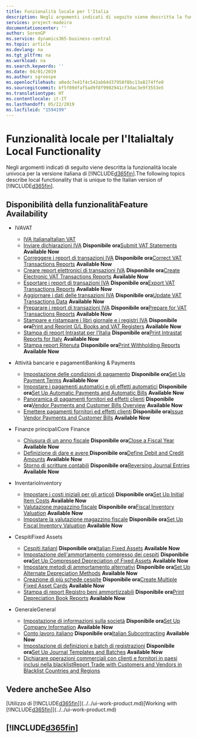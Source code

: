 ```yaml
---
title: Funzionalità locale per l'Italia
description: Negli argomenti indicati di seguito viene descritta la funzionalità locale nella versione italiana di Business Central.
services: project-madeira
documentationcenter: ''
author: SorenGP
ms.service: dynamics365-business-central
ms.topic: article
ms.devlang: na
ms.tgt_pltfrm: na
ms.workload: na
ms.search.keywords: ''
ms.date: 04/01/2019
ms.author: sgroespe
ms.openlocfilehash: a0edc7e41f4c542ab64d37958f8bc13a8274ffe0
ms.sourcegitcommit: bf5f89dfaf5ad9f8f9902941cf3dac3e9f3553e5
ms.translationtype: HT
ms.contentlocale: it-IT
ms.lasthandoff: 05/22/2019
ms.locfileid: "1594199"
---
```

# <a name="italy-local-functionality"></a><span data-ttu-id="cb4d1-103">Funzionalità locale per l'Italia</span><span class="sxs-lookup"><span data-stu-id="cb4d1-103">Italy Local Functionality</span></span>
<span data-ttu-id="cb4d1-104">Negli argomenti indicati di seguito viene descritta la funzionalità locale univoca per la versione italiana di [!INCLUDE[d365fin](../../includes/d365fin_md.md)].</span><span class="sxs-lookup"><span data-stu-id="cb4d1-104">The following topics describe local functionality that is unique to the Italian version of [!INCLUDE[d365fin](../../includes/d365fin_md.md)].</span></span>  

## <a name="feature-availability"></a><span data-ttu-id="cb4d1-105">Disponibilità della funzionalità</span><span class="sxs-lookup"><span data-stu-id="cb4d1-105">Feature Availability</span></span>

* <span data-ttu-id="cb4d1-106">IVA</span><span class="sxs-lookup"><span data-stu-id="cb4d1-106">VAT</span></span>
    * [<span data-ttu-id="cb4d1-107">IVA italiana</span><span class="sxs-lookup"><span data-stu-id="cb4d1-107">Italian VAT</span></span>](italian-vat.md)
    * <span data-ttu-id="cb4d1-108">[Inviare dichiarazioni IVA](how-to-submit-vat-statements.md) **Disponibile ora**</span><span class="sxs-lookup"><span data-stu-id="cb4d1-108">[Submit VAT Statements](how-to-submit-vat-statements.md) **Available Now**</span></span>
    * <span data-ttu-id="cb4d1-109">[Correggere i report di transazioni IVA](how-to-correct-vat-transactions-reports.md) **Disponibile ora**</span><span class="sxs-lookup"><span data-stu-id="cb4d1-109">[Correct VAT Transactions Reports](how-to-correct-vat-transactions-reports.md) **Available Now**</span></span>
    * <span data-ttu-id="cb4d1-110">[Creare report elettronici di transazioni IVA](how-to-create-electronic-vat-transactions-reports.md) **Disponibile ora**</span><span class="sxs-lookup"><span data-stu-id="cb4d1-110">[Create Electronic VAT Transactions Reports](how-to-create-electronic-vat-transactions-reports.md) **Available Now**</span></span>
    * <span data-ttu-id="cb4d1-111">[Esportare i report di transazioni IVA](how-to-export-vat-transactions-reports.md) **Disponibile ora**</span><span class="sxs-lookup"><span data-stu-id="cb4d1-111">[Export VAT Transactions Reports](how-to-export-vat-transactions-reports.md) **Available Now**</span></span>
    * <span data-ttu-id="cb4d1-112">[Aggiornare i dati delle transazioni IVA](how-to-update-vat-transactions-data.md) **Disponibile ora**</span><span class="sxs-lookup"><span data-stu-id="cb4d1-112">[Update VAT Transactions Data](how-to-update-vat-transactions-data.md) **Available Now**</span></span>
    * <span data-ttu-id="cb4d1-113">[Preparare i report di transazioni IVA](how-to-prepare-for-vat-transactions-reports.md) **Disponibile ora**</span><span class="sxs-lookup"><span data-stu-id="cb4d1-113">[Prepare for VAT Transactions Reports](how-to-prepare-for-vat-transactions-reports.md) **Available Now**</span></span>
    * <span data-ttu-id="cb4d1-114">[Stampare e ristampare i libri giornale e i registri IVA](how-to-print-and-reprint-g-l-books-and-vat-registers.md) **Disponibile ora**</span><span class="sxs-lookup"><span data-stu-id="cb4d1-114">[Print and Reprint G/L Books and VAT Registers](how-to-print-and-reprint-g-l-books-and-vat-registers.md) **Available Now**</span></span>
    * <span data-ttu-id="cb4d1-115">[Stampa di report Intrastat per l'Italia](how-to-print-intrastat-reports-for-italy.md) **Disponibile ora**</span><span class="sxs-lookup"><span data-stu-id="cb4d1-115">[Print Intrastat Reports for Italy](how-to-print-intrastat-reports-for-italy.md) **Available Now**</span></span>
    * <span data-ttu-id="cb4d1-116">[Stampa report Ritenuta](how-to-print-withholding-tax-reports.md) **Disponibile ora**</span><span class="sxs-lookup"><span data-stu-id="cb4d1-116">[Print Withholding Reports](how-to-print-withholding-tax-reports.md) **Available Now**</span></span>

* <span data-ttu-id="cb4d1-117">Attività bancarie e pagamenti</span><span class="sxs-lookup"><span data-stu-id="cb4d1-117">Banking & Payments</span></span>
    * <span data-ttu-id="cb4d1-118">[Impostazione delle condizioni di pagamento](how-to-set-up-payment-terms.md) **Disponibile ora**</span><span class="sxs-lookup"><span data-stu-id="cb4d1-118">[Set Up Payment Terms](how-to-set-up-payment-terms.md) **Available Now**</span></span>
    * <span data-ttu-id="cb4d1-119">[Impostare i pagamenti automatici e gli effetti automatici](how-to-set-up-automatic-payments-and-automatic-bills.md) **Disponibile ora**</span><span class="sxs-lookup"><span data-stu-id="cb4d1-119">[Set Up Automatic Payments and Automatic Bills](how-to-set-up-automatic-payments-and-automatic-bills.md) **Available Now**</span></span>
    * <span data-ttu-id="cb4d1-120">[Panoramica di pagamenti fornitori ed effetti clienti](vendor-payments-and-customer-bills-overview.md) **Disponibile ora**</span><span class="sxs-lookup"><span data-stu-id="cb4d1-120">[Vendor Payments and Customer Bills Overview](vendor-payments-and-customer-bills-overview.md) **Available Now**</span></span>
    * <span data-ttu-id="cb4d1-121">[Emettere pagamenti fornitori ed effetti clienti](how-to-issue-vendor-payments-and-customer-bills.md) **Disponibile ora**</span><span class="sxs-lookup"><span data-stu-id="cb4d1-121">[Issue Vendor Payments and Customer Bills](how-to-issue-vendor-payments-and-customer-bills.md) **Available Now**</span></span>

* <span data-ttu-id="cb4d1-122">Finanze principali</span><span class="sxs-lookup"><span data-stu-id="cb4d1-122">Core Finance</span></span>
    * <span data-ttu-id="cb4d1-123">[Chiusura di un anno fiscale](how-to-close-a-fiscal-year.md) **Disponibile ora**</span><span class="sxs-lookup"><span data-stu-id="cb4d1-123">[Close a Fiscal Year](how-to-close-a-fiscal-year.md) **Available Now**</span></span>
    * <span data-ttu-id="cb4d1-124">[Definizione di dare e avere ](how-to-define-debit-and-credit-amounts.md) **Disponibile ora**</span><span class="sxs-lookup"><span data-stu-id="cb4d1-124">[Define Debit and Credit Amounts](how-to-define-debit-and-credit-amounts.md) **Available Now**</span></span>
    * <span data-ttu-id="cb4d1-125">[Storno di scritture contabili](reversing-journal-entries.md) **Disponibile ora**</span><span class="sxs-lookup"><span data-stu-id="cb4d1-125">[Reversing Journal Entries](reversing-journal-entries.md) **Available Now**</span></span>

* <span data-ttu-id="cb4d1-126">Inventario</span><span class="sxs-lookup"><span data-stu-id="cb4d1-126">Inventory</span></span>
    * <span data-ttu-id="cb4d1-127">[Impostare i costi iniziali per gli articoli](how-to-set-up-initial-item-costs.md) **Disponibile ora**</span><span class="sxs-lookup"><span data-stu-id="cb4d1-127">[Set Up Initial Item Costs](how-to-set-up-initial-item-costs.md) **Available Now**</span></span>
    * <span data-ttu-id="cb4d1-128">[Valutazione magazzino fiscale](fiscal-inventory-valuation.MD) **Disponibile ora**</span><span class="sxs-lookup"><span data-stu-id="cb4d1-128">[Fiscal Inventory Valuation](fiscal-inventory-valuation.MD) **Available Now**</span></span>
    * <span data-ttu-id="cb4d1-129">[Impostare la valutazione magazzino fiscale](how-to-set-up-fiscal-inventory-valuation.md) **Disponibile ora**</span><span class="sxs-lookup"><span data-stu-id="cb4d1-129">[Set Up Fiscal Inventory Valuation](how-to-set-up-fiscal-inventory-valuation.md) **Available Now**</span></span>

* <span data-ttu-id="cb4d1-130">Cespiti</span><span class="sxs-lookup"><span data-stu-id="cb4d1-130">Fixed Assets</span></span>
    * <span data-ttu-id="cb4d1-131">[Cespiti italianI](italian-fixed-assets.md) **Disponibile ora**</span><span class="sxs-lookup"><span data-stu-id="cb4d1-131">[Italian Fixed Assets](italian-fixed-assets.md) **Available Now**</span></span>
    * <span data-ttu-id="cb4d1-132">[Impostazione dell'ammortamento compresso dei cespiti](how-to-set-up-compressed-depreciation-of-fixed-assets.md) **Disponibile ora**</span><span class="sxs-lookup"><span data-stu-id="cb4d1-132">[Set Up Compressed Depreciation of Fixed Assets](how-to-set-up-compressed-depreciation-of-fixed-assets.md) **Available Now**</span></span>
    * <span data-ttu-id="cb4d1-133">[Impostare metodi di ammortamento alternativi](how-to-set-up-alternate-depreciation-methods.md) **Disponibile ora**</span><span class="sxs-lookup"><span data-stu-id="cb4d1-133">[Set Up Alternate Depreciation Methods](how-to-set-up-alternate-depreciation-methods.md) **Available Now**</span></span>  
    * <span data-ttu-id="cb4d1-134">[Creazione di più schede cespite](how-to-create-multiple-fixed-asset-cards.md) **Disponibile ora**</span><span class="sxs-lookup"><span data-stu-id="cb4d1-134">[Create Multiple Fixed Asset Cards](how-to-create-multiple-fixed-asset-cards.md) **Available Now**</span></span>
    * <span data-ttu-id="cb4d1-135">[Stampa di report Registro beni ammortizzabili](how-to-print-depreciation-book-reports.md) **Disponibile ora**</span><span class="sxs-lookup"><span data-stu-id="cb4d1-135">[Print Depreciation Book Reports](how-to-print-depreciation-book-reports.md) **Available Now**</span></span>

* <span data-ttu-id="cb4d1-136">Generale</span><span class="sxs-lookup"><span data-stu-id="cb4d1-136">General</span></span>
    * <span data-ttu-id="cb4d1-137">[Impostazione di informazioni sulla società](how-to-set-up-company-information.md) **Disponibile ora**</span><span class="sxs-lookup"><span data-stu-id="cb4d1-137">[Set Up Company Information](how-to-set-up-company-information.md) **Available Now**</span></span>
    * <span data-ttu-id="cb4d1-138">[Conto lavoro italiano](italian-subcontracting.md) **Disponibile ora**</span><span class="sxs-lookup"><span data-stu-id="cb4d1-138">[Italian Subcontracting](italian-subcontracting.md) **Available Now**</span></span>
    * <span data-ttu-id="cb4d1-139">[Impostazione di definizioni e batch di registrazioni](how-to-set-up-journal-templates-and-batches.md) **Disponibile ora**</span><span class="sxs-lookup"><span data-stu-id="cb4d1-139">[Set Up Journal Templates and Batches](how-to-set-up-journal-templates-and-batches.md) **Available Now**</span></span>
    * [<span data-ttu-id="cb4d1-140">Dichiarare operazioni commerciali con clienti e fornitori in paesi inclusi nella blacklist</span><span class="sxs-lookup"><span data-stu-id="cb4d1-140">Report Trade with Customers and Vendors in Blacklist Countries and Regions</span></span>](how-to-report-trade-with-customers-and-vendors-in-blacklist-countries-regions.md)

## <a name="see-also"></a><span data-ttu-id="cb4d1-141">Vedere anche</span><span class="sxs-lookup"><span data-stu-id="cb4d1-141">See Also</span></span>
<span data-ttu-id="cb4d1-142">[Utilizzo di [!INCLUDE[d365fin](../../includes/d365fin_md.md)]](../../ui-work-product.md)</span><span class="sxs-lookup"><span data-stu-id="cb4d1-142">[Working with [!INCLUDE[d365fin](../../includes/d365fin_md.md)]](../../ui-work-product.md)</span></span>  

## [!INCLUDE[d365fin](../../includes/free_trial_md.md)]  

